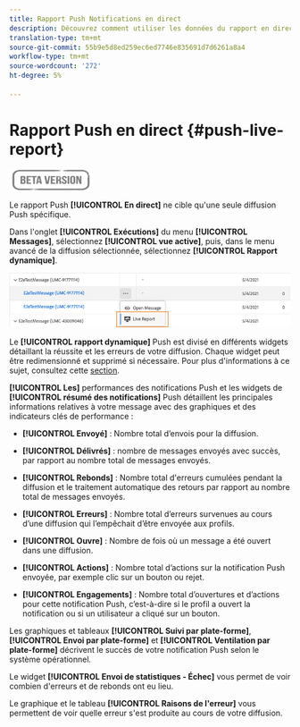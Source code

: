 ```yaml
---
title: Rapport Push Notifications en direct
description: Découvrez comment utiliser les données du rapport en direct des notifications Push
translation-type: tm+mt
source-git-commit: 55b9e5d8ed259ec6ed7746e835691d7d6261a8a4
workflow-type: tm+mt
source-wordcount: '272'
ht-degree: 5%

---
```


# Rapport Push en direct {#push-live-report}

![](../assets/do-not-localize/badge.png)

Le rapport Push **[!UICONTROL En direct]** ne cible qu&#39;une seule diffusion Push spécifique.

Dans l&#39;onglet **[!UICONTROL Exécutions]** du menu **[!UICONTROL Messages]**, sélectionnez **[!UICONTROL vue active]**, puis, dans le menu avancé de la diffusion sélectionnée, sélectionnez **[!UICONTROL Rapport dynamique]**.

![](../assets/live_report_2.png)

Le **[!UICONTROL rapport dynamique]** Push est divisé en différents widgets détaillant la réussite et les erreurs de votre diffusion. Chaque widget peut être redimensionné et supprimé si nécessaire. Pour plus d&#39;informations à ce sujet, consultez cette [section](live-report.md#modify-dashboard).

**[!UICONTROL Les]** performances des notifications Push et les widgets de  **[!UICONTROL résumé des notifications]** Push détaillent les principales informations relatives à votre message avec des graphiques et des indicateurs clés de performance :

* **[!UICONTROL Envoyé]** : Nombre total d’envois pour la diffusion.

* **[!UICONTROL Délivrés]** : nombre de messages envoyés avec succès, par rapport au nombre total de messages envoyés.

* **[!UICONTROL Rebonds]** : Nombre total d&#39;erreurs cumulées pendant la diffusion et le traitement automatique des retours par rapport au nombre total de messages envoyés.

* **[!UICONTROL Erreurs]** : Nombre total d’erreurs survenues au cours d’une diffusion qui l’empêchait d’être envoyée aux profils.

* **[!UICONTROL Ouvre]** : Nombre de fois où un message a été ouvert dans une diffusion.

* **[!UICONTROL Actions]** : Nombre total d’actions sur la notification Push envoyée, par exemple clic sur un bouton ou rejet.

* **[!UICONTROL Engagements]** : Nombre total d’ouvertures et d’actions pour cette notification Push, c’est-à-dire si le profil a ouvert la notification ou si un utilisateur a cliqué sur un bouton.

Les graphiques et tableaux **[!UICONTROL Suivi par plate-forme]**, **[!UICONTROL Envoi par plate-forme]** et **[!UICONTROL Ventilation par plate-forme]** décrivent le succès de votre notification Push selon le système opérationnel.

Le widget **[!UICONTROL Envoi de statistiques - Échec]** vous permet de voir combien d&#39;erreurs et de rebonds ont eu lieu.

Le graphique et le tableau **[!UICONTROL Raisons de l&#39;erreur]** vous permettent de voir quelle erreur s&#39;est produite au cours de votre diffusion.
